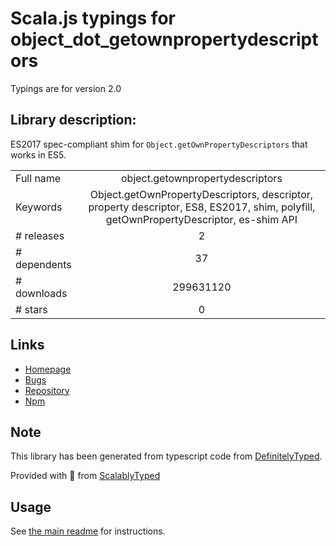 
# Scala.js typings for object_dot_getownpropertydescriptors

Typings are for version 2.0

## Library description:
ES2017 spec-compliant shim for `Object.getOwnPropertyDescriptors` that works in ES5.

|                    |                 |
| ------------------ | :-------------: |
| Full name          | object.getownpropertydescriptors |
| Keywords           | Object.getOwnPropertyDescriptors, descriptor, property descriptor, ES8, ES2017, shim, polyfill, getOwnPropertyDescriptor, es-shim API |
| # releases         | 2 |
| # dependents       | 37 |
| # downloads        | 299631120 |
| # stars            | 0 |

## Links
- [Homepage](https://github.com/es-shims/object.getownpropertydescriptors#readme)
- [Bugs](https://github.com/es-shims/object.getownpropertydescriptors/issues)
- [Repository](https://github.com/es-shims/object.getownpropertydescriptors)
- [Npm](https://www.npmjs.com/package/object.getownpropertydescriptors)
    


## Note
This library has been generated from typescript code from [DefinitelyTyped](https://definitelytyped.org).

Provided with :purple_heart: from [ScalablyTyped](https://github.com/oyvindberg/ScalablyTyped)

## Usage
See [the main readme](../../readme.md) for instructions.


